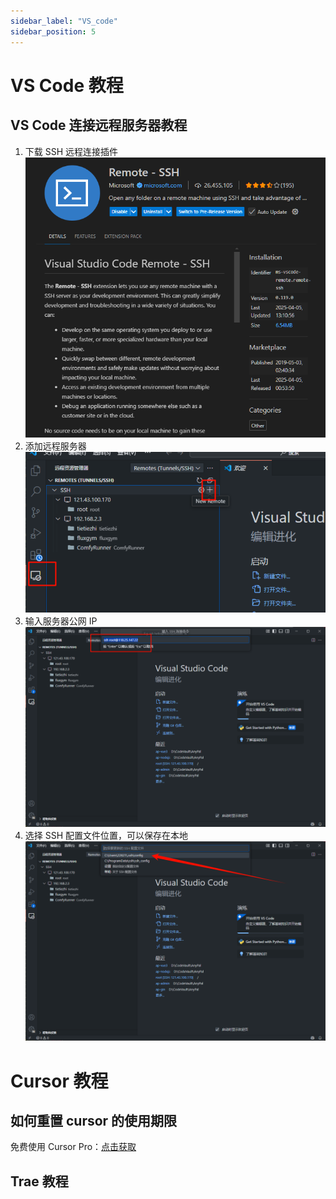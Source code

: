 ```yaml
---
sidebar_label: "VS_code"
sidebar_position: 5
---
```

# VS Code 教程

## VS Code 连接远程服务器教程

1. 下载 SSH 远程连接插件
   ![alt text](../../../../src/image/t_image31.png)
2. 添加远程服务器
   ![alt text](../../../../src/image/t_image32.png)
3. 输入服务器公网 IP
   ![alt text](../../../../src/image/t_image33.png)
4. 选择 SSH 配置文件位置，可以保存在本地
   ![alt text](../../../../src/image/t_image34.png)

# Cursor 教程

## 如何重置 cursor 的使用期限

免费使用 Cursor Pro：[点击获取](https://github.com/yuaotian/go-cursor-help)

## Trae 教程

